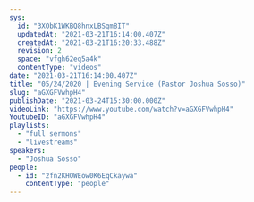 ```yaml
---
sys:
  id: "3XObK1WKBQ8hnxLBSqm8IT"
  updatedAt: "2021-03-21T16:14:00.407Z"
  createdAt: "2021-03-21T16:20:33.488Z"
  revision: 2
  space: "vfgh62eq5a4k"
  contentType: "videos"
date: "2021-03-21T16:14:00.407Z"
title: "05/24/2020 | Evening Service (Pastor Joshua Sosso)"
slug: "aGXGFVwhpH4"
publishDate: "2021-03-24T15:30:00.000Z"
videoLink: "https://www.youtube.com/watch?v=aGXGFVwhpH4"
YoutubeID: "aGXGFVwhpH4"
playlists:
  - "full sermons"
  - "livestreams"
speakers:
  - "Joshua Sosso"
people:
  - id: "2fn2KHOWEow0K6EqCkaywa"
    contentType: "people"
---
```

